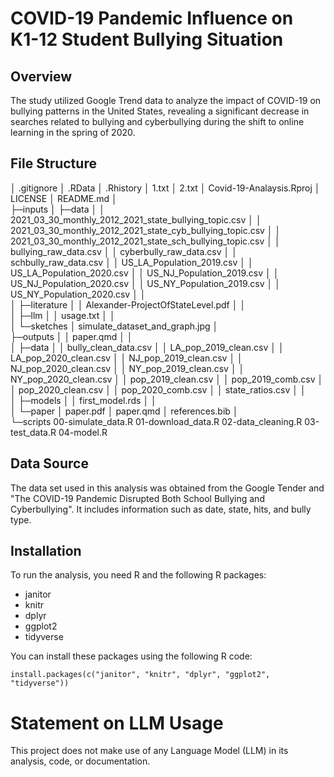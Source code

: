 # COVID-19 Pandemic Influence on K1-12 Student Bullying Situation

## Overview

The study utilized Google Trend data to analyze the impact of COVID-19 on bullying patterns in the United States, revealing a significant decrease in searches related to bullying and cyberbullying during the shift to online learning in the spring of 2020.

## File Structure
│  .gitignore
│  .RData
│  .Rhistory
│  1.txt
│  2.txt
│  Covid-19-Analaysis.Rproj
│  LICENSE
│  README.md
│  
├─inputs
│  ├─data
│  │      2021_03_30_monthly_2012_2021_state_bullying_topic.csv
│  │      2021_03_30_monthly_2012_2021_state_cyb_bullying_topic.csv
│  │      2021_03_30_monthly_2012_2021_state_sch_bullying_topic.csv
│  │      bullying_raw_data.csv
│  │      cyberbully_raw_data.csv
│  │      schbully_raw_data.csv
│  │      US_LA_Population_2019.csv
│  │      US_LA_Population_2020.csv
│  │      US_NJ_Population_2019.csv
│  │      US_NJ_Population_2020.csv
│  │      US_NY_Population_2019.csv
│  │      US_NY_Population_2020.csv
│  │      
│  ├─literature
│  │      Alexander-ProjectOfStateLevel.pdf
│  │      
│  ├─llm
│  │      usage.txt
│  │      
│  └─sketches
│          simulate_dataset_and_graph.jpg
│          
├─outputs
│  │  paper.qmd
│  │  
│  ├─data
│  │      bully_clean_data.csv
│  │      LA_pop_2019_clean.csv
│  │      LA_pop_2020_clean.csv
│  │      NJ_pop_2019_clean.csv
│  │      NJ_pop_2020_clean.csv
│  │      NY_pop_2019_clean.csv
│  │      NY_pop_2020_clean.csv
│  │      pop_2019_clean.csv
│  │      pop_2019_comb.csv
│  │      pop_2020_clean.csv
│  │      pop_2020_comb.csv
│  │      state_ratios.csv
│  │      
│  ├─models
│  │      first_model.rds
│  │      
│  └─paper
│          paper.pdf
│          paper.qmd
│          references.bib
│          
└─scripts
        00-simulate_data.R
        01-download_data.R
        02-data_cleaning.R
        03-test_data.R
        04-model.R

## Data Source

The data set used in this analysis was obtained from the Google Tender and "The COVID-19 Pandemic Disrupted Both School Bullying and Cyberbullying". It includes information such as date, state, hits, and bully type.

## Installation

To run the analysis, you need R and the following R packages:

- janitor
- knitr
- dplyr
- ggplot2
- tidyverse

You can install these packages using the following R code:

```{r}
install.packages(c("janitor", "knitr", "dplyr", "ggplot2", "tidyverse"))
```
# Statement on LLM Usage

This project does not make use of any Language Model (LLM) in its analysis, code, or documentation.
